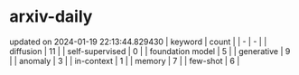 # arxiv-daily
updated on 2024-01-19 22:13:44.829430
| keyword | count |
| - | - |
| diffusion | 11 |
| self-supervised | 0 |
| foundation model | 5 |
| generative | 9 |
| anomaly | 3 |
| in-context | 1 |
| memory | 7 |
| few-shot | 6 |
